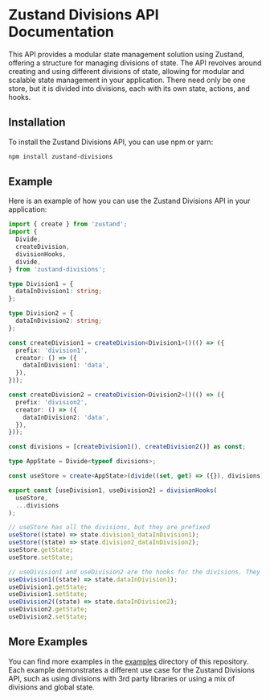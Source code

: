 # Zustand Divisions API Documentation

This API provides a modular state management solution using Zustand, offering a structure for managing divisions of state. The API revolves around creating and using different divisions of state, allowing for modular and scalable state management in your application.
There need only be one store, but it is divided into divisions, each with its own state, actions, and hooks.

## Installation

To install the Zustand Divisions API, you can use npm or yarn:

```bash
npm install zustand-divisions
```

## Example

Here is an example of how you can use the Zustand Divisions API in your application:

```typescript
import { create } from 'zustand';
import {
  Divide,
  createDivision,
  divisionHooks,
  divide,
} from 'zustand-divisions';

type Division1 = {
  dataInDivision1: string;
};

type Division2 = {
  dataInDivision2: string;
};

const createDivision1 = createDivision<Division1>()(() => ({
  prefix: 'division1',
  creator: () => ({
    dataInDivision1: 'data',
  }),
}));

const createDivision2 = createDivision<Division2>()(() => ({
  prefix: 'division2',
  creator: () => ({
    dataInDivision2: 'data',
  }),
}));

const divisions = [createDivision1(), createDivision2()] as const;

type AppState = Divide<typeof divisions>;

const useStore = create<AppState>(divide((set, get) => ({}), divisions));

export const [useDivision1, useDivision2] = divisionHooks(
  useStore,
  ...divisions
);

// useStore has all the divisions, but they are prefixed
useStore((state) => state.division1_dataInDivision1);
useStore((state) => state.division2_dataInDivision2);
useStore.getState;
useStore.setState;

// useDivision1 and useDivision2 are the hooks for the divisions. They are self-contained and do not require prefixes
useDivision1((state) => state.dataInDivision1);
useDivision1.getState;
useDivision1.setState;
useDivision2((state) => state.dataInDivision2);
useDivision2.getState;
useDivision2.setState;
```

## More Examples

You can find more examples in the [examples](https://github.com/mooalot/zustand-divisions/tree/main/examples) directory of this repository. Each example demonstrates a different use case for the Zustand Divisions API, such as using divisions with 3rd party libraries or using a mix of divisions and global state.
